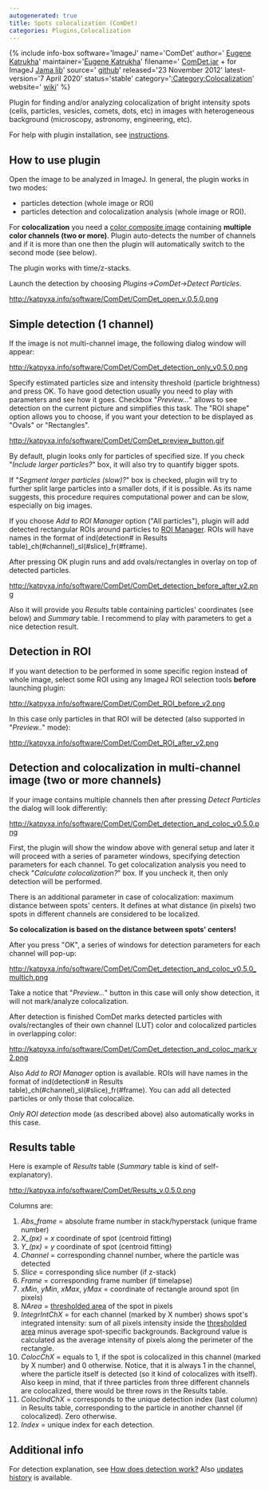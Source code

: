```yaml
---
autogenerated: true
title: Spots colocalization (ComDet)
categories: Plugins,Colocalization
---
```


{% include info-box software='ImageJ' name='ComDet' author=' [Eugene Katrukha](http://katpyxa.info)' maintainer='[Eugene Katrukha](mailto:katpyxa_at_gmail.com)' filename=' [ComDet.jar](https://github.com/ekatrukha/ComDet/blob/master/target/ComDet_-0.5.1.jar?raw=true) + for ImageJ [Jama lib](https://math.nist.gov/javanumerics/jama/Jama-1.0.3.jar)' source=' [github](https://github.com/ekatrukha/ComDet)' released='23 November 2012' latest-version='7 April 2020' status='stable' category='[:Category:Colocalization](Category_Colocalization)' website=' [wiki](https://github.com/ekatrukha/ComDet/wiki)' %}

Plugin for finding and/or analyzing colocalization of bright intensity spots (cells, particles, vesicles, comets, dots, etc) in images with heterogeneous background (microscopy, astronomy, engineering, etc).

For help with plugin installation, see [instructions](https://github.com/ekatrukha/ComDet/wiki/How-to-install-plugin).

## How to use plugin

Open the image to be analyzed in ImageJ. In general, the plugin works in two modes:

-   particles detection (whole image or ROI)
-   particles detection and colocalization analysis (whole image or ROI).

For **colocalization** you need a [color composite image](/cookbook/color-image-processing#color-composite-images) containing **multiple color channels (two or more)**. Plugin auto-detects the number of channels and if it is more than one then the plugin will automatically switch to the second mode (see below).

The plugin works with time/z-stacks.

Launch the detection by choosing *Plugins-&gt;ComDet-&gt;Detect Particles*.

http://katpyxa.info/software/ComDet/ComDet_open_v.0.5.0.png

## Simple detection (1 channel)

If the image is not multi-channel image, the following dialog window will appear:

http://katpyxa.info/software/ComDet/ComDet_detection_only_v0.5.0.png

Specify estimated particles size and intensity threshold (particle brightness) and press OK. To have good detection usually you need to play with parameters and see how it goes. Checkbox "*Preview...*" allows to see detection on the current picture and simplifies this task. The "ROI shape" option allows you to choose, if you want your detection to be displayed as "Ovals" or "Rectangles".

http://katpyxa.info/software/ComDet/ComDet_preview_button.gif

By default, plugin looks only for particles of specified size. If you check "*Include larger particles?*" box, it will also try to quantify bigger spots.

If "*Segment larger particles (slow)?*" box is checked, plugin will try to further split large particles into a smaller dots, if it is possible. As its name suggests, this procedure requires computational power and can be slow, especially on big images.

If you choose *Add to ROI Manager* option ("All particles"), plugin will add detected rectangular ROIs around particles to [ROI Manager](/ij/docs/guide/146-30.html#sub:ROI-Manager...). ROIs will have names in the format of ind(detection\# in Results table)\_ch(\#channel)\_sl(\#slice)\_fr(\#frame).

After pressing OK plugin runs and add ovals/rectangles in overlay on top of detected particles.

http://katpyxa.info/software/ComDet/ComDet_detection_before_after_v2.png

Also it will provide you *Results* table containing particles' coordinates (see below) and *Summary* table. I recommend to play with parameters to get a nice detection result.

## Detection in ROI

If you want detection to be performed in some specific region instead of whole image, select some ROI using any ImageJ ROI selection tools **before** launching plugin:

http://katpyxa.info/software/ComDet/ComDet_ROI_before_v2.png

In this case only particles in that ROI will be detected (also supported in "*Preview..*" mode):

http://katpyxa.info/software/ComDet/ComDet_ROI_after_v2.png

## Detection and colocalization in multi-channel image (two or more channels)

If your image contains multiple channels then after pressing *Detect Particles* the dialog will look differently:

http://katpyxa.info/software/ComDet/ComDet_detection_and_coloc_v0.5.0.png

First, the plugin will show the window above with general setup and later it will proceed with a series of parameter windows, specifying detection parameters for each channel. To get colocalization analysis you need to check "*Calculate colocalization?*" box. If you uncheck it, then only detection will be performed.

There is an additional parameter in case of colocalization: maximum distance between spots' centers. It defines at what distance (in pixels) two spots in different channels are considered to be localized.

**So colocalization is based on the distance between spots' centers!**

After you press "OK", a series of windows for detection parameters for each channel will pop-up:

http://katpyxa.info/software/ComDet/ComDet_detection_and_coloc_v0.5.0_multich.png

Take a notice that "*Preview...*" button in this case will only show detection, it will not mark/analyze colocalization.

After detection is finished ComDet marks detected particles with ovals/rectangles of their own channel (LUT) color and colocalized particles in overlapping color:

http://katpyxa.info/software/ComDet/ComDet_detection_and_coloc_mark_v2.png

Also *Add to ROI Manager* option is available. ROIs will have names in the format of ind(detection\# in Results table)\_ch(\#channel)\_sl(\#slice)\_fr(\#frame). You can add all detected particles or only those that colocalize.

*Only ROI detection* mode (as described above) also automatically works in this case.

## Results table

Here is example of *Results* table (*Summary* table is kind of self-explanatory).

http://katpyxa.info/software/ComDet/Results_v.0.5.0.png

Columns are:

1.  *Abs\_frame* = absolute frame number in stack/hyperstack (unique frame number)
2.  *X\_(px)* = *x* coordinate of spot (centroid fitting)
3.  *Y\_(px)* = *y* coordinate of spot (centroid fitting)
4.  *Channel* = corresponding channel number, where the particle was detected
5.  *Slice* = corresponding slice number (if z-stack)
6.  *Frame* = corresponding frame number (if timelapse)
7.  *xMin*, *yMin*, *xMax*, *yMax* = coordinate of rectangle around spot (in pixels)
8.  *NArea* = [thresholded area](https://github.com/ekatrukha/ComDet/wiki/How-does-detection-work%3F) of the spot in pixels
9.  *IntegrIntChX* = for each channel (marked by X number) shows spot's integrated intensity: sum of all pixels intensity inside the [thresholded area](https://github.com/ekatrukha/ComDet/wiki/How-does-detection-work%3F) minus average spot-specific backgrounds. Background value is calculated as the average intensity of pixels along the perimeter of the rectangle.
10. *ColocChX* = equals to 1, if the spot is colocalized in this channel (marked by X number) and 0 otherwise. Notice, that it is always 1 in the channel, where the particle itself is detected (so it kind of colocalizes with itself). Also keep in mind, that if three particles from three different channels are colocalized, there would be three rows in the Results table.
11. *ColocIndChX* = corresponds to the unique detection index (last column) in Results table, corresponding to the particle in another channel (if colocalized). Zero otherwise.
12. *Index* = unique index for each detection.

## Additional info

For detection explanation, see [How does detection work?](https://github.com/ekatrukha/ComDet/wiki/How-does-detection-work%3F) Also [updates history](https://github.com/ekatrukha/ComDet/wiki/Updates-history) is available.

 
